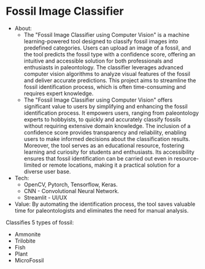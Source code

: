 # Fossil Image Classifier

- About:
    - The "Fossil Image Classifier using Computer Vision" is a machine learning-powered tool designed to classify fossil images into predefined categories. Users can upload an image of a fossil, and the tool predicts the fossil type with a confidence score, offering an intuitive and accessible solution for both professionals and enthusiasts in paleontology. The classifier leverages advanced computer vision algorithms to analyze visual features of the fossil and deliver accurate predictions. This project aims to streamline the fossil identification process, which is often time-consuming and requires expert knowledge.
    - The "Fossil Image Classifier using Computer Vision" offers significant value to users by simplifying and enhancing the fossil identification process. It empowers users, ranging from paleontology experts to hobbyists, to quickly and accurately classify fossils without requiring extensive domain knowledge. The inclusion of a confidence score provides transparency and reliability, enabling users to make informed decisions about the classification results. Moreover, the tool serves as an educational resource, fostering learning and curiosity for students and enthusiasts. Its accessibility ensures that fossil identification can be carried out even in resource-limited or remote locations, making it a practical solution for a diverse user base.
- Tech:
    - OpenCV, Pytorch, Tensorflow, Keras.
    - CNN - Convolutional Neural Network.
    - Streamlit - UI/UX
- Value: By automating the identification process, the tool saves valuable time for paleontologists and eliminates the need for manual analysis.

Classifies 5 types of fossil:
- Ammonite
- Trilobite
- Fish
- Plant
- MicroFossil

